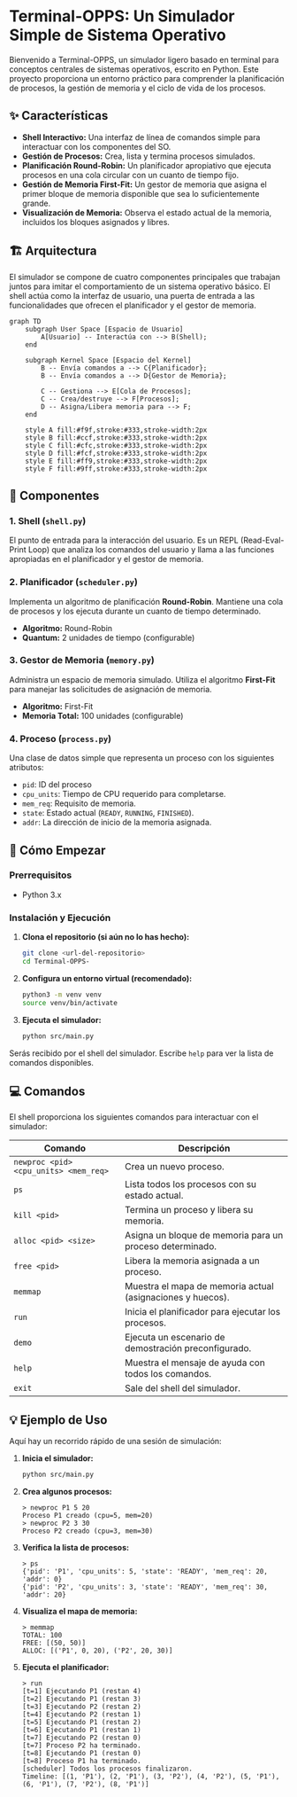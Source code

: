 # Terminal-OPPS: Un Simulador Simple de Sistema Operativo

Bienvenido a Terminal-OPPS, un simulador ligero basado en terminal para conceptos centrales de sistemas operativos, escrito en Python. Este proyecto proporciona un entorno práctico para comprender la planificación de procesos, la gestión de memoria y el ciclo de vida de los procesos.

## ✨ Características

-   **Shell Interactivo:** Una interfaz de línea de comandos simple para interactuar con los componentes del SO.
-   **Gestión de Procesos:** Crea, lista y termina procesos simulados.
-   **Planificación Round-Robin:** Un planificador apropiativo que ejecuta procesos en una cola circular con un cuanto de tiempo fijo.
-   **Gestión de Memoria First-Fit:** Un gestor de memoria que asigna el primer bloque de memoria disponible que sea lo suficientemente grande.
-   **Visualización de Memoria:** Observa el estado actual de la memoria, incluidos los bloques asignados y libres.

## 🏗️ Arquitectura

El simulador se compone de cuatro componentes principales que trabajan juntos para imitar el comportamiento de un sistema operativo básico. El shell actúa como la interfaz de usuario, una puerta de entrada a las funcionalidades que ofrecen el planificador y el gestor de memoria.

```mermaid
graph TD
    subgraph User Space [Espacio de Usuario]
        A[Usuario] -- Interactúa con --> B(Shell);
    end

    subgraph Kernel Space [Espacio del Kernel]
        B -- Envía comandos a --> C{Planificador};
        B -- Envía comandos a --> D{Gestor de Memoria};

        C -- Gestiona --> E[Cola de Procesos];
        C -- Crea/destruye --> F[Procesos];
        D -- Asigna/Libera memoria para --> F;
    end

    style A fill:#f9f,stroke:#333,stroke-width:2px
    style B fill:#ccf,stroke:#333,stroke-width:2px
    style C fill:#cfc,stroke:#333,stroke-width:2px
    style D fill:#fcf,stroke:#333,stroke-width:2px
    style E fill:#ff9,stroke:#333,stroke-width:2px
    style F fill:#9ff,stroke:#333,stroke-width:2px
```

## 🧩 Componentes

### 1. Shell (`shell.py`)

El punto de entrada para la interacción del usuario. Es un REPL (Read-Eval-Print Loop) que analiza los comandos del usuario y llama a las funciones apropiadas en el planificador y el gestor de memoria.

### 2. Planificador (`scheduler.py`)

Implementa un algoritmo de planificación **Round-Robin**. Mantiene una cola de procesos y los ejecuta durante un cuanto de tiempo determinado.

-   **Algoritmo:** Round-Robin
-   **Quantum:** 2 unidades de tiempo (configurable)

### 3. Gestor de Memoria (`memory.py`)

Administra un espacio de memoria simulado. Utiliza el algoritmo **First-Fit** para manejar las solicitudes de asignación de memoria.

-   **Algoritmo:** First-Fit
-   **Memoria Total:** 100 unidades (configurable)

### 4. Proceso (`process.py`)

Una clase de datos simple que representa un proceso con los siguientes atributos:

-   `pid`: ID del proceso
-   `cpu_units`: Tiempo de CPU requerido para completarse.
-   `mem_req`: Requisito de memoria.
-   `state`: Estado actual (`READY`, `RUNNING`, `FINISHED`).
-   `addr`: La dirección de inicio de la memoria asignada.

## 🚀 Cómo Empezar

### Prerrequisitos

-   Python 3.x

### Instalación y Ejecución

1.  **Clona el repositorio (si aún no lo has hecho):**
    ```bash
    git clone <url-del-repositorio>
    cd Terminal-OPPS-
    ```

2.  **Configura un entorno virtual (recomendado):**
    ```bash
    python3 -m venv venv
    source venv/bin/activate
    ```

3.  **Ejecuta el simulador:**
    ```bash
    python src/main.py
    ```

Serás recibido por el shell del simulador. Escribe `help` para ver la lista de comandos disponibles.

## 💻 Comandos

El shell proporciona los siguientes comandos para interactuar con el simulador:

| Comando                               | Descripción                                               |
| ------------------------------------- | --------------------------------------------------------- |
| `newproc <pid> <cpu_units> <mem_req>` | Crea un nuevo proceso.                                    |
| `ps`                                  | Lista todos los procesos con su estado actual.            |
| `kill <pid>`                          | Termina un proceso y libera su memoria.                   |
| `alloc <pid> <size>`                  | Asigna un bloque de memoria para un proceso determinado.  |
| `free <pid>`                          | Libera la memoria asignada a un proceso.                  |
| `memmap`                              | Muestra el mapa de memoria actual (asignaciones y huecos).|
| `run`                                 | Inicia el planificador para ejecutar los procesos.        |
| `demo`                                | Ejecuta un escenario de demostración preconfigurado.      |
| `help`                                | Muestra el mensaje de ayuda con todos los comandos.       |
| `exit`                                | Sale del shell del simulador.                             |

## 💡 Ejemplo de Uso

Aquí hay un recorrido rápido de una sesión de simulación:

1.  **Inicia el simulador:**
    ```bash
    python src/main.py
    ```

2.  **Crea algunos procesos:**
    ```
    > newproc P1 5 20
    Proceso P1 creado (cpu=5, mem=20)
    > newproc P2 3 30
    Proceso P2 creado (cpu=3, mem=30)
    ```

3.  **Verifica la lista de procesos:**
    ```
    > ps
    {'pid': 'P1', 'cpu_units': 5, 'state': 'READY', 'mem_req': 20, 'addr': 0}
    {'pid': 'P2', 'cpu_units': 3, 'state': 'READY', 'mem_req': 30, 'addr': 20}
    ```

4.  **Visualiza el mapa de memoria:**
    ```
    > memmap
    TOTAL: 100
    FREE: [(50, 50)]
    ALLOC: [('P1', 0, 20), ('P2', 20, 30)]
    ```

5.  **Ejecuta el planificador:**
    ```
    > run
    [t=1] Ejecutando P1 (restan 4)
    [t=2] Ejecutando P1 (restan 3)
    [t=3] Ejecutando P2 (restan 2)
    [t=4] Ejecutando P2 (restan 1)
    [t=5] Ejecutando P1 (restan 2)
    [t=6] Ejecutando P1 (restan 1)
    [t=7] Ejecutando P2 (restan 0)
    [t=7] Proceso P2 ha terminado.
    [t=8] Ejecutando P1 (restan 0)
    [t=8] Proceso P1 ha terminado.
    [scheduler] Todos los procesos finalizaron.
    Timeline: [(1, 'P1'), (2, 'P1'), (3, 'P2'), (4, 'P2'), (5, 'P1'), (6, 'P1'), (7, 'P2'), (8, 'P1')]
    ```